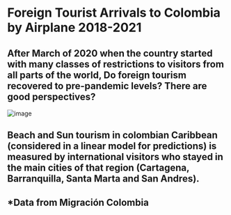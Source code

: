 # Foreign Tourist Arrivals to Colombia by Airplane 2018-2021

## After March of 2020 when the country started with many classes of restrictions to visitors from all parts of the world, Do foreign tourism recovered to pre-pandemic levels? There are good perspectives?

![image](https://user-images.githubusercontent.com/91697343/138978274-e5fa6024-5862-47ed-963d-30e1d33d0c38.png)

## Beach and Sun tourism in colombian Caribbean (considered in a linear model for predictions) is measured by international visitors who stayed in the main cities of that region (Cartagena, Barranquilla, Santa Marta and San Andres).





## *Data from Migración Colombia


